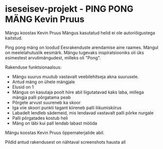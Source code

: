 # iseseisev-projekt - PING PONG MÄNG Kevin Pruus

Mängu koostas Kevin Pruus
Mängus kasutatud helid ei ole autoriõigustega kaitstud.

Ping pong mäng on loodud Eesrakenduste arendamise aine raames. Mängul on meelelahutuslik eesmärk.
Mängu tugevaks inspiratsiooniks oli üks esimestest arvutimängudest, milleks oli "Pong".

Rakenduse funktsionaalsus:
- Mängu suurus muutub vastavalt veebilehitseja akna suurusele.
- Antud mäng on ühele mängjale
- Elusid on 1
- Mängus on kasutaja poolt hiire abil liigutatavad kaks laba, millega mängja palli põrgatama peab
- Põrgete arvust suureneb ka skoor
- Iga viie skoori punkti tagant kiireneb palli liikumiskiirus
- Labadelt lendleb sädemeid, mis lendavad vastavalt palli põrke nurgale
- Palli põrgatades kostub heli
- Mäng on läbi kui pall lendab labast mööda

Mängu koostas Kevin Pruus õppematerjalide abil.

Pildid antud rakendusest on nähtaval screenshots hausta all
